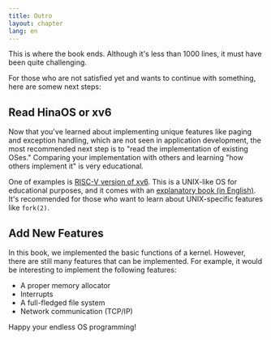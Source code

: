 ```yaml
---
title: Outro
layout: chapter
lang: en
---
```


This is where the book ends. Although it's less than 1000 lines, it must have been quite challenging.

For those who are not satisfied yet and wants to continue with something, here are somew next steps:

## Read HinaOS or xv6

Now that you've learned about implementing unique features like paging and exception handling, which are not seen in application development, the most recommended next step is to "read the implementation of existing OSes." Comparing your implementation with others and learning "how others implement it" is very educational.

One of examples is [RISC-V version of xv6](https://github.com/mit-pdos/xv6-riscv). This is a UNIX-like OS for educational purposes, and it comes with an [explanatory book (in English)](https://pdos.csail.mit.edu/6.828/2022/). It's recommended for those who want to learn about UNIX-specific features like `fork(2)`.

## Add New Features

In this book, we implemented the basic functions of a kernel. However, there are still many features that can be implemented. For example, it would be interesting to implement the following features:

- A proper memory allocator
- Interrupts
- A full-fledged file system
- Network communication (TCP/IP)

Happy your endless OS programming!

